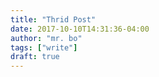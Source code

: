 ```yaml
---
title: "Thrid Post"
date: 2017-10-10T14:31:36-04:00
author: "mr. bo"
tags: ["write"]
draft: true
---
```

